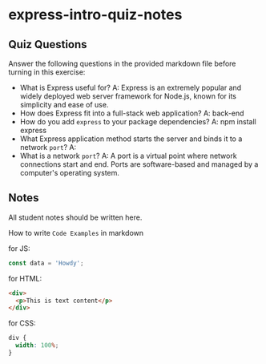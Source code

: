 # express-intro-quiz-notes

## Quiz Questions

Answer the following questions in the provided markdown file before turning in this exercise:

- What is Express useful for?
  A: Express is an extremely popular and widely deployed web server framework for Node.js, known for its simplicity and ease of use.
- How does Express fit into a full-stack web application?
  A: back-end
- How do you add `express` to your package dependencies?
  A: npm install express
- What Express application method starts the server and binds it to a network `port`?
  A:
- What is a network `port`?
  A: A port is a virtual point where network connections start and end. Ports are software-based and managed by a computer's operating system.

## Notes

All student notes should be written here.

How to write `Code Examples` in markdown

for JS:

```javascript
const data = 'Howdy';
```

for HTML:

```html
<div>
  <p>This is text content</p>
</div>
```

for CSS:

```css
div {
  width: 100%;
}
```
